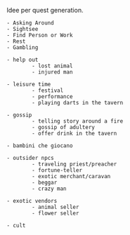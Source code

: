 Idee per quest generation.

    - Asking Around
    - Sightsee
    - Find Person or Work
    - Rest
    - Gambling

    - help out
            - lost animal
            - injured man

    - leisure time
            - festival
            - performance
            - playing darts in the tavern

    - gossip
            - telling story around a fire
            - gossip of adultery
            - offer drink in the tavern

    - bambini che giocano

    - outsider npcs
            - traveling priest/preacher
            - fortune-teller
            - exotic merchant/caravan
            - beggar
            - crazy man

    - exotic vendors
            - animal seller
            - flower seller

    - cult

